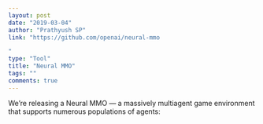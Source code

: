 ```yaml
---
layout: post
date: "2019-03-04"
author: "Prathyush SP"
link: "https://github.com/openai/neural-mmo

"
type: "Tool"
title: "Neural MMO"
tags: ""
comments: true
---
```

We’re releasing a Neural MMO — a massively multiagent game environment that supports numerous populations of agents: